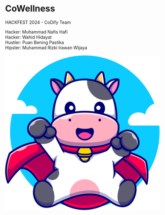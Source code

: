 # CoWellness
HACKFEST 2024 - CoDify Team

Hacker: Muhammad Nafis Hafi<br>
Hacker: Wahid Hidayat<br>
Hustler: Puan Bening Pastika<br>
Hipster: Muhammad Rizki Irawan Wijaya<br>
<br>
![Icon](screenshots/icon_app.png "Icon")
